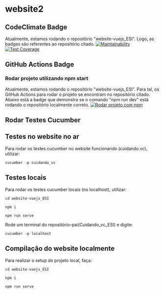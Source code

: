 # website2

## CodeClimate Badge
Atualmente, estamos rodando o repositório "website-vuejs_ESI". Logo, as badges são referentes ao repositório citado.
[![Maintainability](https://api.codeclimate.com/v1/badges/43f62934c7d42fcf8a18/maintainability)](https://codeclimate.com/github/guga7895/website-vuejs_ESI/maintainability)
[![Test Coverage](https://api.codeclimate.com/v1/badges/43f62934c7d42fcf8a18/test_coverage)](https://codeclimate.com/github/guga7895/website-vuejs_ESI/test_coverage)

## GitHub Actions Badge 

### Rodar projeto utilizando npm start
Atualmente, estamos rodando o repositório "website-vuejs_ESI". Para tal, os GitHub Actions para rodar o projeto se encontram no repositório citado. Abaixo está a badge que demonstra se o comando "npm run dev" está rodando o repositório localmente correto.
[![Rodar projeto com npm](https://github.com/guga7895/Cuidando_do_meu_bairro/actions/workflows/github-actions-run.yml/badge.svg?branch=master)](https://github.com/guga7895/Cuidando_do_meu_bairro/actions/workflows/github-actions-run.yml)

## Rodar Testes Cucumber

## Testes no website no ar
Para rodar os testes cucumber no website funcionando (cuidando.vc), utilizar:
```
cucumber -p cuidando_vc
```

## Testes locais
Para rodar os testes cucumber locais (no localhost), utilizar: 

``` 
cd website-vuejs_ESI
```
```
npm i 
```
```
npm run serve
```
Rode um terminal do repositório-pai(Cuidando_vc_ESI) e digite:
```
cucumber -p localhost
```

## Compilação do website localmente

Para realizar o setup do projeto local, faça:
```
cd website-vuejs_ESI
```
```
npm i
```
```
npm run serve
```
